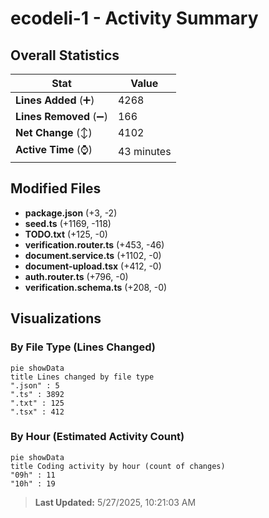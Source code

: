 # ecodeli-1 - Activity Summary 

## Overall Statistics

| Stat                   | Value                                                             |
| ---------------------- | ----------------------------------------------------------------- |
| **Lines Added** (➕)   | 4268                                          |
| **Lines Removed** (➖) | 166                                        |
| **Net Change** (↕)    | 4102                |
| **Active Time** (⌚)   | 43 minutes |


## Modified Files
- **package.json** (+3, -2)
- **seed.ts** (+1169, -118)
- **TODO.txt** (+125, -0)
- **verification.router.ts** (+453, -46)
- **document.service.ts** (+1102, -0)
- **document-upload.tsx** (+412, -0)
- **auth.router.ts** (+796, -0)
- **verification.schema.ts** (+208, -0)

## Visualizations

### By File Type (Lines Changed)

```mermaid
pie showData
title Lines changed by file type
".json" : 5
".ts" : 3892
".txt" : 125
".tsx" : 412
```

### By Hour (Estimated Activity Count)

```mermaid
pie showData
title Coding activity by hour (count of changes)
"09h" : 11
"10h" : 19
```


> **Last Updated:** 5/27/2025, 10:21:03 AM